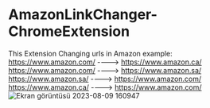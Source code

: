 ﻿# AmazonLinkChanger-ChromeExtension
This Extension Changing urls in Amazon example:&nbsp;
https://www.amazon.com/ ----> https://www.amazon.ca/&nbsp;
https://www.amazon.com/ ----> https://www.amazon.sa/&nbsp;
https://www.amazon.sa/  ----> https://www.amazon.com/&nbsp;
https://www.amazon.ca/  ----> https://www.amazon.com/&nbsp;
![Ekran görüntüsü 2023-08-09 160947](https://github.com/Kurtulusozturk/AmazonLinkChanger-ChromeExtension/assets/92689191/64295711-82df-460a-93ef-cc97d01f6b8b)
